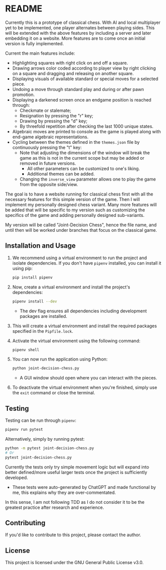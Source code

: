 # README
Currently this is a prototype of classical chess. With AI and local multiplayer yet to be implemented, one player alternates between playing sides. This will be extended with the above features by including a server and later embedding it on a website. More features are to come once an initial version is fully implemented.

Current the main features include:

- Highlighting squares with right click on and off a square.
- Drawing arrows color coded according to player view by right clicking on a square and dragging and releasing on another square.
- Displaying visuals of available standard or special moves for a selected piece.
- Undoing a move through standard play and during or after pawn promotion.
- Displaying a darkened screen once an endgame position is reached through: 
  - Checkmate or stalemate;
  - Resignation by pressing the "r" key;
  - Drawing by pressing the "d" key;
  - By threefold repetition after checking the last 1000 unique states.
- Algebraic moves are printed to console as the game is played along with end-game algebraic representations.
- Cycling between the themes defined in the `themes.json` file by continuously pressing the "t" key:
  - Note that adjusting the dimensions of the window will break the game as this is not in the current scope but may be added or removed in future versions.
    - All other parameters can be customized to one's liking.
    - Additional themes can be added.
  - Changing the `inverse_view` parameter allows one to play the game from the opposite side/view.

The goal is to have a website running for classical chess first with all the necessary features for this simple version of the game. Then I will implement my personally designed chess variant. Many more features will be added that will be specific to my version such as customizing the specifics of the game and adding personally designed sub-variants.

My version will be called "Joint-Decision Chess", hence the file name, and until then will be worked under branches that focus on the classical game.

## Installation and Usage

1. We recommend using a virtual environment to run the project and isolate dependencies. If you don't have `pipenv` installed, you can install it using pip:

   ```bash
   pip install pipenv
   ```

2. Now, create a virtual environment and install the project's dependencies:

   ```bash
   pipenv install --dev
   ```

   - The dev flag ensures all dependencies including development packages are installed.

3. This will create a virtual environment and install the required packages specified in the `Pipfile.lock`.

4. Activate the virtual environment using the following command:

   ```bash
   pipenv shell
   ```

5. You can now run the application using Python:

   ```bash
   python joint-decision-chess.py
   ```

   - A GUI window should open where you can interact with the pieces.

6. To deactivate the virtual environment when you're finished, simply use the `exit` command or close the terminal.

## Testing

Testing can be run through `pipenv`:

```bash
pipenv run pytest
```

Alternatively, simply by running pytest:

```bash
python -m pytest joint-decision-chess.py
# Or
pytest joint-decision-chess.py
```

Currently the tests only try simple movement logic but will expand into better defined/more useful larger tests once the project is sufficiently developed. 

- These tests were auto-generated by ChatGPT and made functional by me, this explains why they are over-commentated. 

In this sense, I am not following TDD as I do not consider it to be the greatest practice after research and experience.

## Contributing

If you'd like to contribute to this project, please contact the author.

## License

This project is licensed under the GNU General Public License v3.0.
